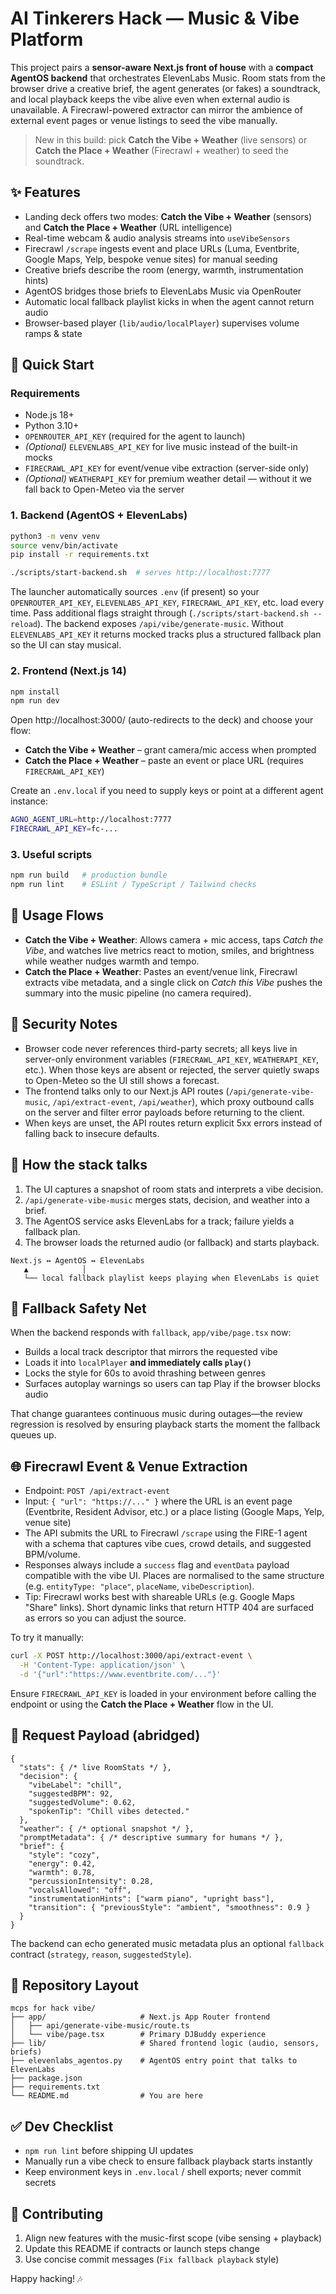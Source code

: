 # AI Tinkerers Hack — Music & Vibe Platform

This project pairs a **sensor-aware Next.js front of house** with a **compact
AgentOS backend** that orchestrates ElevenLabs Music. Room stats from the
browser drive a creative brief, the agent generates (or fakes) a soundtrack, and
local playback keeps the vibe alive even when external audio is unavailable. A
Firecrawl-powered extractor can mirror the ambience of external event pages or
venue listings to seed the vibe manually.

> New in this build: pick **Catch the Vibe + Weather** (live sensors) or **Catch
> the Place + Weather** (Firecrawl + weather) to seed the soundtrack.

## ✨ Features
- Landing deck offers two modes: **Catch the Vibe + Weather** (sensors) and
  **Catch the Place + Weather** (URL intelligence)
- Real-time webcam & audio analysis streams into `useVibeSensors`
- Firecrawl `/scrape` ingests event and place URLs (Luma, Eventbrite, Google
  Maps, Yelp, bespoke venue sites) for manual seeding
- Creative briefs describe the room (energy, warmth, instrumentation hints)
- AgentOS bridges those briefs to ElevenLabs Music via OpenRouter
- Automatic local fallback playlist kicks in when the agent cannot return audio
- Browser-based player (`lib/audio/localPlayer`) supervises volume ramps & state

## 🚀 Quick Start

### Requirements
- Node.js 18+
- Python 3.10+
- `OPENROUTER_API_KEY` (required for the agent to launch)
- *(Optional)* `ELEVENLABS_API_KEY` for live music instead of the built-in mocks
- `FIRECRAWL_API_KEY` for event/venue vibe extraction (server-side only)
- *(Optional)* `WEATHERAPI_KEY` for premium weather detail — without it we fall
  back to Open-Meteo via the server

### 1. Backend (AgentOS + ElevenLabs)
```bash
python3 -m venv venv
source venv/bin/activate
pip install -r requirements.txt

./scripts/start-backend.sh  # serves http://localhost:7777
```
The launcher automatically sources `.env` (if present) so your
`OPENROUTER_API_KEY`, `ELEVENLABS_API_KEY`, `FIRECRAWL_API_KEY`, etc. load every
time. Pass additional flags straight through
(`./scripts/start-backend.sh --reload`).
The backend exposes `/api/vibe/generate-music`. Without `ELEVENLABS_API_KEY` it
returns mocked tracks plus a structured fallback plan so the UI can stay musical.

### 2. Frontend (Next.js 14)
```bash
npm install
npm run dev
```
Open http://localhost:3000/ (auto-redirects to the deck) and choose your flow:
- **Catch the Vibe + Weather** – grant camera/mic access when prompted
- **Catch the Place + Weather** – paste an event or place URL (requires
  `FIRECRAWL_API_KEY`)

Create an
`.env.local` if you need to supply keys or point at a different agent instance:
```bash
AGNO_AGENT_URL=http://localhost:7777
FIRECRAWL_API_KEY=fc-...
```

### 3. Useful scripts
```bash
npm run build   # production bundle
npm run lint    # ESLint / TypeScript / Tailwind checks
```

## 🧭 Usage Flows
- **Catch the Vibe + Weather**: Allows camera + mic access, taps *Catch the
  Vibe*, and watches live metrics react to motion, smiles, and brightness while
  weather nudges warmth and tempo.
- **Catch the Place + Weather**: Pastes an event/venue link, Firecrawl extracts
  vibe metadata, and a single click on *Catch this Vibe* pushes the summary into
  the music pipeline (no camera required).

## 🔐 Security Notes
- Browser code never references third-party secrets; all keys live in server-only
  environment variables (`FIRECRAWL_API_KEY`, `WEATHERAPI_KEY`, etc.). When
  those keys are absent or rejected, the server quietly swaps to Open-Meteo so
  the UI still shows a forecast.
- The frontend talks only to our Next.js API routes (`/api/generate-vibe-music`,
  `/api/extract-event`, `/api/weather`), which proxy outbound calls on the
  server and filter error payloads before returning to the client.
- When keys are unset, the API routes return explicit 5xx errors instead of
  falling back to insecure defaults.

## 🔄 How the stack talks
1. The UI captures a snapshot of room stats and interprets a vibe decision.
2. `/api/generate-vibe-music` merges stats, decision, and weather into a brief.
3. The AgentOS service asks ElevenLabs for a track; failure yields a fallback plan.
4. The browser loads the returned audio (or fallback) and starts playback.

```
Next.js ↔︎ AgentOS ↔︎ ElevenLabs
   ▲            │
   └── local fallback playlist keeps playing when ElevenLabs is quiet
```

## 🎵 Fallback Safety Net
When the backend responds with `fallback`, `app/vibe/page.tsx` now:
- Builds a local track descriptor that mirrors the requested vibe
- Loads it into `localPlayer` **and immediately calls `play()`**
- Locks the style for 60s to avoid thrashing between genres
- Surfaces autoplay warnings so users can tap Play if the browser blocks audio

That change guarantees continuous music during outages—the review regression is
resolved by ensuring playback starts the moment the fallback queues up.

## 🌐 Firecrawl Event & Venue Extraction
- Endpoint: `POST /api/extract-event`
- Input: `{ "url": "https://..." }` where the URL is an event page (Eventbrite, Resident Advisor, etc.) or a place listing (Google Maps, Yelp, venue site)
- The API submits the URL to Firecrawl `/scrape` using the FIRE-1 agent with a schema that captures vibe cues, crowd details, and suggested BPM/volume.
- Responses always include a `success` flag and `eventData` payload compatible with the vibe UI. Places are normalised to the same structure (e.g. `entityType: "place"`, `placeName`, `vibeDescription`).
- Tip: Firecrawl works best with shareable URLs (e.g. Google Maps "Share" links). Short dynamic links that return HTTP 404 are surfaced as errors so you can adjust the source.

To try it manually:
```bash
curl -X POST http://localhost:3000/api/extract-event \
  -H 'Content-Type: application/json' \
  -d '{"url":"https://www.eventbrite.com/..."}'
```
Ensure `FIRECRAWL_API_KEY` is loaded in your environment before calling the endpoint or using the **Catch the Place + Weather** flow in the UI.

## 📡 Request Payload (abridged)
```jsonc
{
  "stats": { /* live RoomStats */ },
  "decision": {
    "vibeLabel": "chill",
    "suggestedBPM": 92,
    "suggestedVolume": 0.62,
    "spokenTip": "Chill vibes detected."
  },
  "weather": { /* optional snapshot */ },
  "promptMetadata": { /* descriptive summary for humans */ },
  "brief": {
    "style": "cozy",
    "energy": 0.42,
    "warmth": 0.78,
    "percussionIntensity": 0.28,
    "vocalsAllowed": "off",
    "instrumentationHints": ["warm piano", "upright bass"],
    "transition": { "previousStyle": "ambient", "smoothness": 0.9 }
  }
}
```
The backend can echo generated music metadata plus an optional `fallback`
contract (`strategy`, `reason`, `suggestedStyle`).

## 📁 Repository Layout
```
mcps for hack vibe/
├── app/                     # Next.js App Router frontend
│   ├── api/generate-vibe-music/route.ts
│   └── vibe/page.tsx        # Primary DJBuddy experience
├── lib/                     # Shared frontend logic (audio, sensors, briefs)
├── elevenlabs_agentos.py    # AgentOS entry point that talks to ElevenLabs
├── package.json
├── requirements.txt
└── README.md                # You are here
```

## ✅ Dev Checklist
- `npm run lint` before shipping UI updates
- Manually run a vibe check to ensure fallback playback starts instantly
- Keep environment keys in `.env.local` / shell exports; never commit secrets

## 🙌 Contributing
1. Align new features with the music-first scope (vibe sensing + playback)
2. Update this README if contracts or launch steps change
3. Use concise commit messages (`Fix fallback playback` style)

Happy hacking! 🎶
